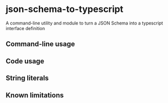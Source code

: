 # json-schema-to-typescript
A command-line utility and module to turn a JSON Schema into a typescript interface definition

## Command-line usage

## Code usage

## String literals


## Known limitations
